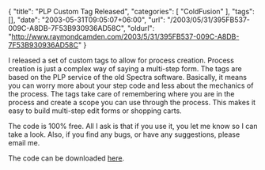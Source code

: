 {
	"title": "PLP Custom Tag Released",
	"categories": [
		"ColdFusion"
	],
	"tags": [],
	"date": "2003-05-31T09:05:07+06:00",
	"url": "/2003/05/31/395FB537-009C-A8DB-7F53B930936AD58C",
	"oldurl": "http://www.raymondcamden.com/2003/5/31/395FB537-009C-A8DB-7F53B930936AD58C"
}

I released a set of custom tags to allow for process creation. Process creation is just a complex way of saying a multi-step form. The tags are based on the PLP service of the old Spectra software. Basically, it means you can worry more about your step code and less about the mechanics of the process. The tags take care of remembering where you are in the process and create a scope you can use through the process. This makes it easy to build multi-step edit forms or shopping carts.

The code is 100% free. All I ask is that if you use it, you let me know so I can take a look. Also, if you find any bugs, or have any suggestions, please email me. 

The code can be downloaded <a href="http://www.camdenfamily.com/morpheus/downloads/plp.zip">here</a>.